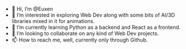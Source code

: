 - 👋 Hi, I’m @Euxen
- 👀 I’m interested in exploring Web Dev along with some bits of AI/3D libraries mixed in it for animations.
- 🌱 I’m currently learning Python as a backend and React as a frontend.
- 💞️ I’m looking to collaborate on any kind of Web Dev projects.
- 📫 How to reach me, well, currently only through Github.

<!---
Euxen/Euxen is a ✨ special ✨ repository because its `README.md` (this file) appears on your GitHub profile.
You can click the Preview link to take a look at your changes.
--->
